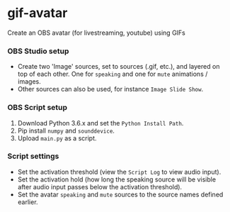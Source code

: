 # gif-avatar
 Create an OBS avatar (for livestreaming, youtube) using GIFs

### OBS Studio setup
 - Create two 'Image' sources, set to sources (.gif, etc.), and layered on top of each other. One for `speaking` and one for `mute` animations / images.
 - Other sources can also be used, for instance `Image Slide Show`.

### OBS Script setup
 1. Download Python 3.6.x and set the `Python Install Path`.
 2. Pip install `numpy` and `sounddevice`.
 3. Upload `main.py` as a script.

### Script settings
 - Set the activation threshold (view the `Script Log` to view audio input).
 - Set the activation hold (how long the speaking source will be visible after audio input passes below the activation threshold).
 - Set the avatar `speaking` and `mute` sources to the source names defined earlier.